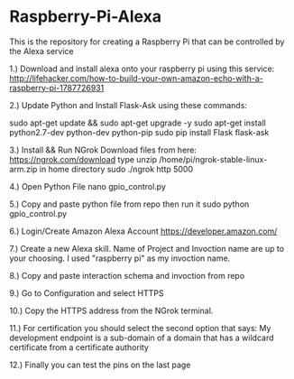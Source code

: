 # Raspberry-Pi-Alexa
This is the repository for creating a Raspberry Pi that can be controlled by the Alexa service

1.) Download and install alexa onto your raspberry pi using this service:
http://lifehacker.com/how-to-build-your-own-amazon-echo-with-a-raspberry-pi-1787726931

2.) Update Python and Install Flask-Ask using these commands:

sudo apt-get update && sudo apt-get upgrade -y
sudo apt-get install python2.7-dev python-dev python-pip
sudo pip install Flask flask-ask

3.) Install && Run NGrok
Download files from here: https://ngrok.com/download
type unzip /home/pi/ngrok-stable-linux-arm.zip in home directory
sudo ./ngrok http 5000

4.) Open Python File
nano gpio_control.py

5.) Copy and paste python file from repo then run it
sudo python gpio_control.py

6.) Login/Create Amazon Alexa Account
https://developer.amazon.com/

7.) Create a new Alexa skill. 
Name of Project and Invoction name are up to your choosing.
I used "raspberry pi" as my invoction name.

8.) Copy and paste interaction schema and invoction from repo

9.) Go to Configuration and select HTTPS

10.) Copy the HTTPS address from the NGrok terminal.

11.) For certification you should select the second option that says:
My development endpoint is a sub-domain of a domain that has a wildcard certificate from a certificate authority

12.) Finally you can test the pins on the last page
